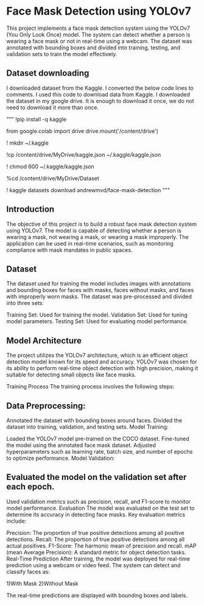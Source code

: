 # Face Mask Detection using YOLOv7
This project implements a face mask detection system using the YOLOv7 (You Only Look Once) model. 
The system can detect whether a person is wearing a face mask or not in real-time using a webcam.
The dataset was annotated with bounding boxes and divided into training, testing, and validation sets to train the model effectively.

## Dataset downloading
I downloaded dataset from the Kaggle.
I converted the below code lines to comments. I used this code to download data from Kaggle. 
I downloaded the dataset in my google drive. It is enough to download it once, we do not need to download it more than once.

"""
!pip install -q kaggle

from google.colab import drive
drive.mount('/content/drive')

! mkdir ~/.kaggle

!cp /content/drive/MyDrive/kaggle.json ~/.kaggle/kaggle.json

! chmod 600 ~/.kaggle/kaggle.json

%cd /content/drive/MyDrive/Dataset

! kaggle datasets download andrewmvd/face-mask-detection
"""
## Introduction
The objective of this project is to build a robust face mask detection system using YOLOv7. 
The model is capable of detecting whether a person is wearing a mask, not wearing a mask, or wearing a mask improperly. 
The application can be used in real-time scenarios, such as monitoring compliance with mask mandates in public spaces.

## Dataset
The dataset used for training the model includes images with annotations and bounding boxes for faces with masks, faces without masks, and faces with improperly worn masks. 
The dataset was pre-processed and divided into three sets:

Training Set: Used for training the model.
Validation Set: Used for tuning model parameters.
Testing Set: Used for evaluating model performance.

## Model Architecture
The project utilizes the YOLOv7 architecture, which is an efficient object detection model known for its speed and accuracy. YOLOv7 was chosen for its ability to perform real-time object detection with high precision, making it suitable for detecting small objects like face masks.

Training Process
The training process involves the following steps:

## Data Preprocessing:

Annotated the dataset with bounding boxes around faces.
Divided the dataset into training, validation, and testing sets.
Model Training:

Loaded the YOLOv7 model pre-trained on the COCO dataset.
Fine-tuned the model using the annotated face mask dataset.
Adjusted hyperparameters such as learning rate, batch size, and number of epochs to optimize performance.
Model Validation:

## Evaluated the model on the validation set after each epoch.
Used validation metrics such as precision, recall, and F1-score to monitor model performance.
Evaluation
The model was evaluated on the test set to determine its accuracy in detecting face masks. Key evaluation metrics include:

Precision: The proportion of true positive detections among all positive detections.
Recall: The proportion of true positive detections among all actual positives.
F1-Score: The harmonic mean of precision and recall.
mAP (mean Average Precision): A standard metric for object detection tasks.
Real-Time Prediction
After training, the model was deployed for real-time prediction using a webcam or video feed. The system can detect and classify faces as:

1)With Mask
2)Without Mask

The real-time predictions are displayed with bounding boxes and labels.


